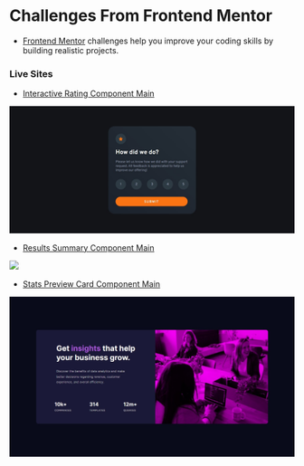 # Challenges From Frontend Mentor 

- [Frontend Mentor](https://www.frontendmentor.io/profile/lucaspicinini) challenges help you improve your coding skills by building realistic projects. 

### Live Sites

- [Interactive Rating Component Main](https://lucaspicinini.github.io/front-end-mentor-challenges/interactive-rating-component-main/)

![](./interactive-rating-component-main/my-solution-screenshot.jpg)

- [Results Summary Component Main](https://lucaspicinini.github.io/front-end-mentor-challenges/results-summary-component-main/)

![](./results-summary-component-main/my-solution-screenshot.jpg)

- [Stats Preview Card Component Main](https://lucaspicinini.github.io/front-end-mentor-challenges/stats-preview-card-component-main/)

![](./stats-preview-card-component-main/my-solution-screenshot.jpg)